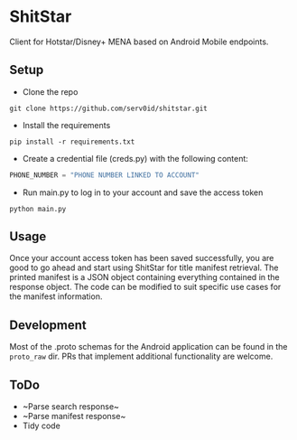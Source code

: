 # ShitStar
Client for Hotstar/Disney+ MENA based on Android Mobile endpoints.

## Setup
* Clone the repo
```commandline
git clone https://github.com/serv0id/shitstar.git
```
* Install the requirements
```commandline
pip install -r requirements.txt
```
* Create a credential file (creds.py) with the following content:
```python
PHONE_NUMBER = "PHONE NUMBER LINKED TO ACCOUNT"
```
* Run main.py to log in to your account and save the access token
```commandline
python main.py
```

## Usage
Once your account access token has been saved successfully, you are good to go ahead and start using ShitStar for title manifest retrieval.
The printed manifest is a JSON object containing everything contained in the response object. The code can be modified to suit specific use cases for the manifest information.

## Development
Most of the .proto schemas for the Android application can be found in the `proto_raw` dir. PRs that implement additional functionality are welcome.

## ToDo
* ~Parse search response~
* ~Parse manifest response~
* Tidy code
